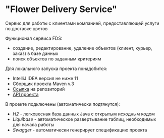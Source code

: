 # **"Flower Delivery Service"**

Сервис для работы с клиентами компанией, предоставляющей услуги по доставке цветов 

Функционал сервиса FDS:
* создание, редактирование, удаление объектов (клиент, курьер, заказ) в базе данных
* поиск объектов по заданным критериям

Для локального запуска проекта понадобится:
* IntelliJ IDEA версия не ниже 11
* Сборщик проекта Maven v.3
* [Ссылка](https://github.com/khazova58/flower-delivery-service.git) на репозиторий
* [API проекта](http://localhost:8080/swagger-ui/index.html#/) 

В проекте подключены (автоматически подтянутся):
* _H2_ - легковесная база данных Java с открытым исходным кодом
* _Liquibase_ - автоматическое развертывание таблиц, необходимых для начала работы
* _Swagger_ - автоматически генерирует спецификацию проекта


